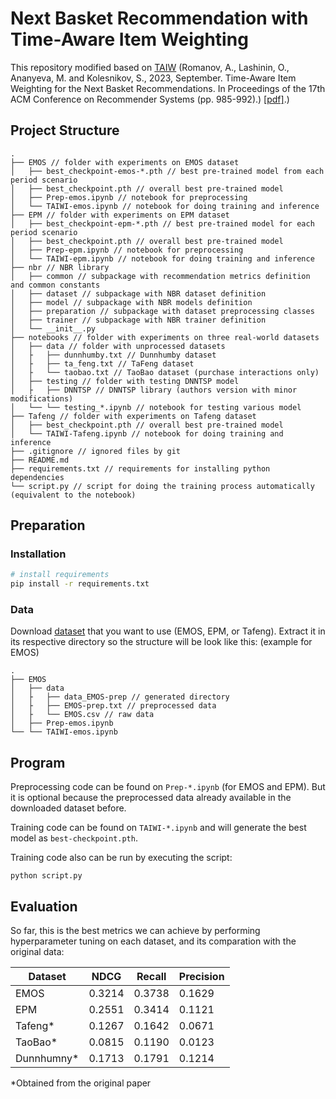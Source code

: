 # Next Basket Recommendation with Time-Aware Item Weighting

This repository modified based on [TAIW](https://github.com/alexeyromanov-hse/time_aware_item_weighting) (Romanov, A., Lashinin, O., Ananyeva, M. and Kolesnikov, S., 2023, September. Time-Aware Item Weighting for the Next Basket Recommendations. In Proceedings of the 17th ACM Conference on Recommender Systems (pp. 985-992).) [[pdf]](https://arxiv.org/pdf/2307.16297.pdf).)

## Project Structure

```
.
├── EMOS // folder with experiments on EMOS dataset
│   ├── best_checkpoint-emos-*.pth // best pre-trained model from each period scenario
│   ├── best_checkpoint.pth // overall best pre-trained model
│   ├── Prep-emos.ipynb // notebook for preprocessing
│   └── TAIWI-emos.ipynb // notebook for doing training and inference
├── EPM // folder with experiments on EPM dataset
│   ├── best_checkpoint-epm-*.pth // best pre-trained model for each period scenario
│   ├── best_checkpoint.pth // overall best pre-trained model
│   ├── Prep-epm.ipynb // notebook for preprocessing
│   └── TAIWI-epm.ipynb // notebook for doing training and inference
├── nbr // NBR library
│   ├── common // subpackage with recommendation metrics definition and common constants
│   ├── dataset // subpackage with NBR dataset definition
│   ├── model // subpackage with NBR models definition
│   ├── preparation // subpackage with dataset preprocessing classes
│   ├── trainer // subpackage with NBR trainer definition
│   └── __init__.py
├── notebooks // folder with experiments on three real-world datasets
│   ├── data // folder with unprocessed datasets
│   ├   ├── dunnhumby.txt // Dunnhumby dataset
│   ├   ├── ta_feng.txt // TaFeng dataset
│   ├   └── taobao.txt // TaoBao dataset (purchase interactions only)
│   ├── testing // folder with testing DNNTSP model
│   ├   ├── DNNTSP // DNNTSP library (authors version with minor modifications)
│   └── └── testing_*.ipynb // notebook for testing various model
├── Tafeng // folder with experiments on Tafeng dataset
│   ├── best_checkpoint.pth // overall best pre-trained model
│   └── TAIWI-Tafeng.ipynb // notebook for doing training and inference
├── .gitignore // ignored files by git
├── README.md
├── requirements.txt // requirements for installing python dependencies
└── script.py // script for doing the training process automatically (equivalent to the notebook)
```

## Preparation

### Installation

```bash
# install requirements
pip install -r requirements.txt
```

### Data

Download [dataset](https://univindonesia-my.sharepoint.com/:f:/g/personal/fadli_aulawi_office_ui_ac_id/Erc9RLcXriNPmTmj8u9FxhcBMpDX5blLuqKsWFPLblu0xA?e=Tvjn9K) that you want to use (EMOS, EPM, or Tafeng). Extract it in its respective directory so the structure will be look like this: (example for EMOS)

```
.
├── EMOS 
│   ├── data
│   ├   ├── data_EMOS-prep // generated directory 
│   ├   ├── EMOS-prep.txt // preprocessed data
│   ├   └── EMOS.csv // raw data
│   ├── Prep-emos.ipynb 
└── └── TAIWI-emos.ipynb 
```

## Program 

Preprocessing code can be found on `Prep-*.ipynb` (for EMOS and EPM). But it is optional because the preprocessed data already available in the downloaded dataset before. 

Training code can be found on `TAIWI-*.ipynb` and will generate the best model as `best-checkpoint.pth`.

Training code also can be run by executing the script:

```
python script.py
```

## Evaluation

So far, this is the best metrics we can achieve by performing hyperparameter tuning on each dataset, and its comparation with the original data:

| Dataset    | NDCG   | Recall | Precision |
|---------   |--------|--------|-----------|
| EMOS       | 0.3214 | 0.3738 | 0.1629    |
| EPM        | 0.2551 | 0.3414 | 0.1121    |
| Tafeng*    | 0.1267 | 0.1642 | 0.0671    |
| TaoBao*    | 0.0815 | 0.1190 | 0.0123    |
| Dunnhumny* | 0.1713 | 0.1791 | 0.1214    |

*Obtained from the original paper